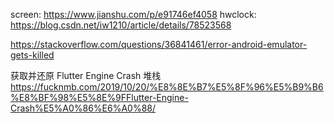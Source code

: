 screen: https://www.jianshu.com/p/e91746ef4058
hwclock: https://blog.csdn.net/iw1210/article/details/78523568

https://stackoverflow.com/questions/36841461/error-android-emulator-gets-killed

获取并还原 Flutter Engine Crash 堆栈
https://fucknmb.com/2019/10/20/%E8%8E%B7%E5%8F%96%E5%B9%B6%E8%BF%98%E5%8E%9FFlutter-Engine-Crash%E5%A0%86%E6%A0%88/